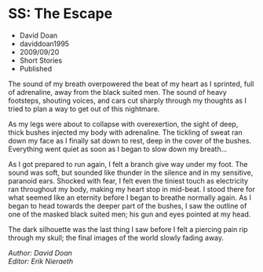 # SS: The Escape
- David Doan
- daviddoan1995
- 2009/09/20
- Short Stories
- Published

The sound of my breath overpowered the beat of my heart as I sprinted, full of adrenaline, away from the black suited men. The sound of heavy footsteps, shouting voices, and cars cut sharply through my thoughts as I tried to plan a way to get out of this nightmare. 

As my legs were about to collapse with overexertion, the sight of deep, thick bushes injected my body with adrenaline. The tickling of sweat ran down my face as I finally sat down to rest, deep in the cover of the bushes. 
Everything went quiet as soon as I began to slow down my breath...

As I got prepared to run again, I felt a branch give way under my foot. 
The sound was soft, but sounded like thunder in the silence and in my sensitive, paranoid ears. 
Shocked with fear, I felt even the tiniest touch as electricity ran throughout my body, making my heart stop in mid-beat. I stood there for what seemed like an eternity before I began to breathe normally again. As I began to head towards the deeper part of the bushes, I saw the outline of one of the masked black suited men; his gun and eyes pointed at my head.

The dark silhouette was the last thing I saw before I felt a piercing pain rip through my skull; the final images of the world slowly fading away.

_Author: David Doan_  
_Editor: Erik Nieraeth_
